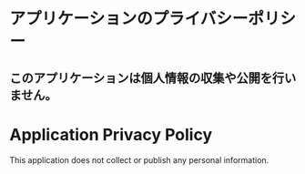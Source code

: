 # アプリケーションのプライバシーポリシー  
このアプリケーションは個人情報の収集や公開を行いません。    
---  
# Application Privacy Policy  
This application does not collect or publish any personal information.  
